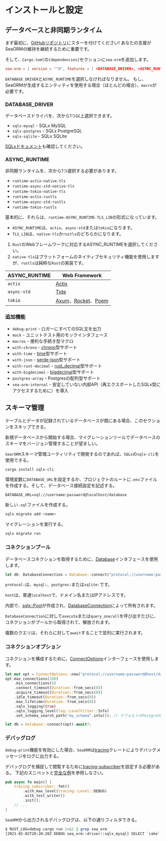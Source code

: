 # インストールと設定

## データベースと非同期ランタイム

まず最初に、[GitHubリポジトリ](https://github.com/SeaQL/sea-orm)にスターを付けてください!
あなたの支援がSeaORMの維持を継続するために重要です。

そして、`Cargo.toml`の`[dependencies]`セクションに`sea-orm`を追加します。

```toml
sea-orm = { version = "^0", features = [ <DATABASE_DRIVER>, <ASYNC_RUNTIME>, "macros" ] }
```

`DATABASE_DRIVER`と`ASYNC_RUNTIME`を選択しなければなりません。
もし、SeaORMが生成するエンティティを使用する場合（ほとんどの場合）、`macro`が必要です。

### DATABASE_DRIVER

データベースドライバを、次から1つ以上選択できます。

* `sqlx-mysql` - SQLx MySQL
* `sqlx-postgres` - SQLx PostgreSQL
* `sqlx-sqlite` - SQLx SQLite

[SQLxドキュメント](https://docs.rs/crate/sqlx/latest/features)も確認してください。

### ASYNC_RUNTIME

非同期ランタイムを、次から1つ選択する必要があります。

* `runtime-actix-native-tls`
* `runtime-async-std-native-tls`
* `runtime-tokio-native-tls`
* `runtime-actix-rustls`
* `runtime-async-std-rustls`
* `runtime-tokio-rustls`

基本的に、それらは、`runtime-ASYNC_RUNTIME-TLS_LIB`の形式になっています。

* `ASYNC_RUNTIME`は、`actix`、`async-std`または`tokio`になります。
* `TLS_LIB`は、`native-tls`か`rustls`のどちらかになります。

1. `Rust`のWebフレームワークに対応するASYNC_RUNTIMEを選択してください。
2. `native-tls`はプラットフォームのネイティブセキュリティ機能を使用しますが、`rustls`は純粋な`Rust`の実装です。

| ASYNC_RUNTIME | Web Framework                                                           |
| ------------- | ----------------------------------------------------------------------- |
| `actix`       | [Actix](https://actix.rs/)                                              |
| `async-std`   | [Tide](https://docs.rs/tide)                                            |
| `tokio`       | [Axum](https://docs.rs/axum/latest/axum/)、[Rocket](https://rocket.rs/)、[Poem](https://docs.rs/poem) |

### 追加機能

* `debug-print` - ロガーにすべてのSQL文を出力
* `mock` - ユニットテスト用のモックインタフェース
* `macros` - 便利な手続き型マクロ
* `with-chrono` - [chrono](https://crates.io/crates/chrono)型サポート
* `with-time` - [time](https://crates.io/crates/time)型サポート
* `with-json` - [serde-json](https://crates.io/crates/serde-json)型サポート
* `with-rust-decimal` - [rust_decimal](https://crates.io/crates/rust_decimal)型サポート
* `with-bigdecimal` - [bigdecimal](https://crates.io/crates/bigdecimal)型サポート
* `postgres-array` - Postgresの配列型サポート
* `sea-orm-internal` - 安定していない内部API（再エクスポートしたSQLx型にアクセスするために）を導入

## スキーマ管理

テーブルとデータが記録されているデータベースが既にある場合、このセクションをスキップできる。

新規データベースから開始する場合、マイグレーションツールでデータベースのスキーマをバージョン管理することが望ましい。

`SearORM`スキーマ管理ユーティリティで開発するのであれば、`SQLx`の`sqlx-cli`を使用できる。

```bash
cargo install sqlx-cli
```

環境変数に`DATABASE_URL`を設定するか、プロジェクトのルートに`.env`ファイルを作成する。そして、データベース接続設定を記述する。

```.env
DATABASE_URL=sql://username:password@localhost/database
```

新しい`.sql`ファイルを作成する。

```bash
sqlx migrate add <name>
```

マイグレーションを実行する。

```bash
sqlx migrate run
```

### コネクションプール

データベースコネクションを取得するために、[Database](https://docs.rs/sea-orm/0.5/sea_orm/struct.Database.html)インタフェースを使用します。

```rust
let db: DatabaseConnection = Database::connect("protocol://username:password@host/database").await?;
```

`protocol:`は、`mysql:`、`postgres:`または`sqlite:`です。

`host`は、普通`localhost`で、ドメイン名またはIPアドレスです。

内部で、[sqlx::Pool](https://docs.rs/sqlx/0.5.x/sqlx/struct.Pool.html)が作成され、[DatabaseConnection](https://docs.rs/sea-orm/0.5/sea_orm/enum.DatabaseConnection.html)によって所有されます。

`DatabaseConnection`に対して`execute`または`query_one/all`を呼び出すたびに、コネクションがプールから取得されて、解放されます。

複数のクエリは、それらに対して`await`することで並列に実行されます。

### コネクションオプション

コネクションを構成するために、[ConnectOptions](https://docs.rs/sea-orm/0.5/sea_orm/struct.ConnectOptions.html)インターフェースを使用します。

```rust
let mut opt = ConnectOptions::new("protocol://username:password@host/database".to_owned());
opt.max_connections(100)
    .min_connections(5)
    .connect_timeout(Duration::from_secs(8))
    .acquire_timeout(Duration::from_secs(8))
    .idle_timeout(Duration::from_secs(8))
    .max_lifetime(Duration::from_secs(8))
    .sqlx_logging(true)
    .sqlx_logging_level(log::LevelFilter::Info)
    .set_schema_search_path("my_schema".into()); // デフォルトのPostgreSQLスキーマを設定

let db = Database::connect(opt).await?;
```

### デバッグログ

`debug-print`機能を有効にした場合、`SeaORM`は[tracing](https://crates.io/crates/tracing)クレートによりデバッグメッセージをログに出力する。

デバッグログを捕捉して閲覧するために[tracing-subscriber](https://crates.io/crates/tracing-subscriber)を設定する必要がある。
下記のスニペットと[完全な例](https://github.com/SeaQL/sea-orm/blob/master/examples/actix_example/src/main.rs)を参照しなさい。

```rust
pub async fn main() {
    tracing_subscriber::fmt()
        .with_max_level(tracing::Level::DEBUG)
        .with_test_writer()
        .init();
    // ...
}
```

`SeaORM`から出力されるデバッグログは、以下の通りフィルタできる。

```bash
$ RUST_LOG=debug cargo run 2>&1 | grep sea_orm
[2021-02-02T20:20:20Z DEBUG sea_orm::driver::sqlx_mysql] SELECT `cake`.`id`, `cake`.`name` FROM `cake` LIMIT 1
```
